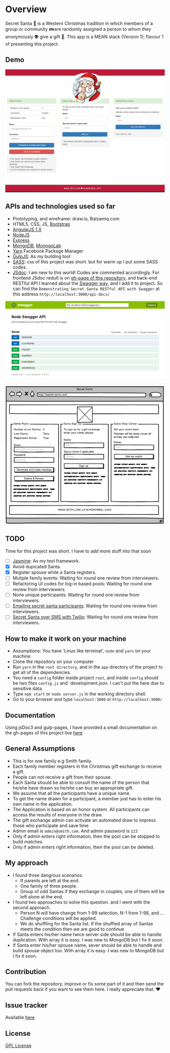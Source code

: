 # Overview

Secret Santa :santa: is a Western Christmas tradition in which members of a group or community :family:are randomly assigned a person to whom they anonymously :alien: give a gift :gift:. This app is a MEAN stack (Version 1); flavour 1 of presenting this project.

## Demo

![homepage](project-assets/secret_santa_app.PNG)

## APIs and technologies used so far

- Prototyping, and wireframe: draw.io, Balsamiq.com
- HTML5, CSS, JS, [Bootstrap](http://getbootstrap.com/)
- [AngularJS 1.X](https://angularjs.org/)
- [NodeJS](https://nodejs.org/en/)
- [Express](http://expressjs.com/)
- [MongoDB](https://www.mongodb.org/), [MonngoLab](https://mlab.com/welcome/)
- [Yarn](https://yarnpkg.com/lang/en/) Facebook Package Manager
- [GulpJS](http://gulpjs.com/): As my building tool
- [SASS](http://sass-lang.com/): css of this project was short. but for warm up I put some SASS codes.
- [JSdoc](http://usejsdoc.org/): I am new to this world! Codes are commented accordingly. For frontend JSdoc redult is on [gh-page of this repository](https://santa-land.github.io/secret-santa/), and back-end RESTful API I learned about the [Swagger way](http://mherman.org/blog/2016/05/26/swagger-and-nodejs/#.WLYUNIErKUn), and I add it to project. So can find the `Demonstrating Secret Santa RESTful API with Swagger` at this address `http://localhost:3000/api-docs/`

![swagger](project-assets/swagger.PNG)

![wirframe](project-assets/wireframe.jpg)

## TODO

Time for this project was short. I have to add more stuff into that soon

- [ ] [Jasmine](https://jasmine.github.io/): As my test framework.
- [x] Avoid dupicated Santa.
- [x] Register spouse while a Santa registers.
- [ ] Mutiple family events: Waiting for round one review from interviewers.
- [ ] Refactoring UI codes for log-in based pools: Waiting for round one review from interviewers.
- [ ] None unique participants: Waiting for round one review from interviewers.
- [ ] [Emailing secret santa participants](https://github.com/ejthompson87/secret-santa): Waiting for round one review from interviewers.
- [ ] [Secret Santa over SMS with Twilio](https://github.com/lukekarrys/secret-santa-twilio): Waiting for round one review from interviewers.

## How to make it work on your machine

- Assumptions: You have 'Linux like terminal', `node` and `yarn` on your machine
- Clone the repository on your computer
- Run `yarn` in the `root directory`, and in the `app` directory of the project to get all of the dependencies.
- You need a `config` folder inside project `root`, and inside `config` should be two files `config.js` and `development.json. I can't put the here due to sensitive data.
- Type `npm start` or `node server.js` in the working directory shell.
- Go to your browser and type `localhost:3000` or `http://localhost:3000/`

## Documentation

Using jsDoc3 and gulp-pages, I have provided a small documentation on the gh-pages of this project live [here](https://santa-land.github.io/secret-santa/)

## General Assumptions

- This is for one family e.g Smith family.
- Each family member registers in the Christmas gift exchange to receive a gift.
- People can not receive a gift from their spouse.
- Each Santa should be able to consult the name of the person that he/she have drawn so he/she can buy an appropriate gift.
- We assume that all the participants have a unique name.
- To get the name drawn for a participant, a member just has to enter his own name in the application.
- The Application is based on an honor system. All participants can access the results of everyone in the draw.
- The gift exchange admin can activate an automated draw to impress those who participate and save time.
- Admin email is `admin@smith.com`. And admin password is `123`
- Only if admin enters right information, then the pool can be stopped to build matches.
- Only if admin enters right information, then the pool can be deleted.

## My approach

- I found three dangrous scenarios.
  - If parents are left at the end.
  - One family of three people.
  - Group of odd Santas if they exchange in couples, one of them will be left alone at the end.
- I found two approaches to solve this question. and I went with the second approach.
  - Person N will have change from 1-99 selection, N-1 from 1-98, and ... Challenge conditions will be applied.
  - We do shuffling for the Santa list. If the shuffled array of Santas meets the condition then we are good to continue
- If Santa enters his/her name twice server side should be able to handle duplication. With array it is easy. I was new to MongoDB but I fix it soon.
- If Santa enter his/her spouse name, sever should be able to handle and build spouse object too. With array it is easy. I was new to MongoDB but I fix it soon.

## Contribution

You can fork the repository, improve or fix some part of it and then send the pull requests back if you want to see them here. I really appreciate that. ❤️

## Issue tracker

Available [here](https://github.com/alireza-saberi/secret-santa/issues)

## License

[GPL License](LICENSE.txt)
